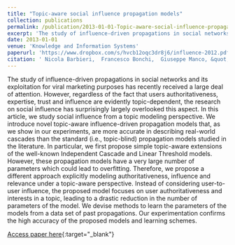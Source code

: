 ```yaml
---
title: "Topic-aware social influence propagation models"
collection: publications
permalink: /publication/2013-01-01-Topic-aware-social-influence-propagation-models
excerpt: 'The study of influence-driven propagations in social networks and its exploitation for viral marketing purposes has recently received a large deal of attention. However, regardless of the fact that users authoritativeness, expertise, trust and influence are evidently topic-dependent, the research on social influence has surprisingly largely overlooked this aspect. In this article, we study social influence from a topic modeling perspective. We introduce novel topic-aware influence-driven propagation models that, as we show in our experiments, are more accurate in describing real-world cascades than the standard (i.e., topic-blind) propagation models studied in the literature. In particular, we first propose simple topic-aware extensions of the well-known Independent Cascade and Linear Threshold models. However, these propagation models have a very large number of parameters which could lead to overfitting. Therefore, we propose a different approach explicitly modeling authoritativeness, influence and relevance under a topic-aware perspective. Instead of considering user-to-user influence, the proposed model focuses on user authoritativeness and interests in a topic, leading to a drastic reduction in the number of parameters of the model. We devise methods to learn the parameters of the models from a data set of past propagations. Our experimentation confirms the high accuracy of the proposed models and learning schemes.'
date: 2013-01-01
venue: 'Knowledge and Information Systems'
paperurl: 'https://www.dropbox.com/s/hvcb12oqc3dr8j6/influence-2012.pdf?dl=0'
citation: ' Nicola Barbieri,  Francesco Bonchi,  Giuseppe Manco, &quot;Topic-aware social influence propagation models.&quot; Knowledge and Information Systems, 2013.'
---
```

The study of influence-driven propagations in social networks and its exploitation for viral marketing purposes has recently received a large deal of attention. However, regardless of the fact that users authoritativeness, expertise, trust and influence are evidently topic-dependent, the research on social influence has surprisingly largely overlooked this aspect. In this article, we study social influence from a topic modeling perspective. We introduce novel topic-aware influence-driven propagation models that, as we show in our experiments, are more accurate in describing real-world cascades than the standard (i.e., topic-blind) propagation models studied in the literature. In particular, we first propose simple topic-aware extensions of the well-known Independent Cascade and Linear Threshold models. However, these propagation models have a very large number of parameters which could lead to overfitting. Therefore, we propose a different approach explicitly modeling authoritativeness, influence and relevance under a topic-aware perspective. Instead of considering user-to-user influence, the proposed model focuses on user authoritativeness and interests in a topic, leading to a drastic reduction in the number of parameters of the model. We devise methods to learn the parameters of the models from a data set of past propagations. Our experimentation confirms the high accuracy of the proposed models and learning schemes.

[Access paper here](https://www.dropbox.com/s/hvcb12oqc3dr8j6/influence-2012.pdf?dl=0){:target="_blank"}
